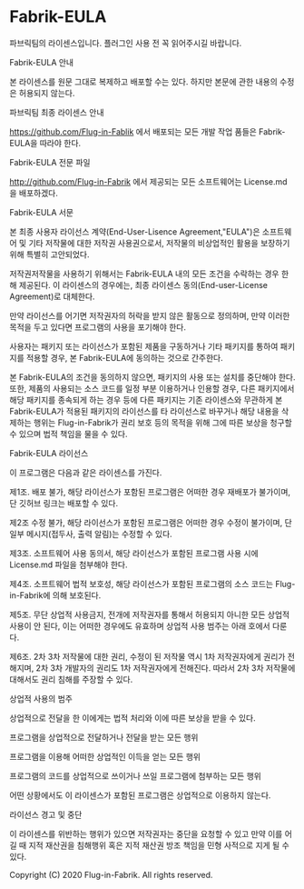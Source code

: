
# Fabrik-EULA
파브릭팀의 라이센스입니다. 플러그인 사용 전 꼭 읽어주시길 바랍니다.

Fabrik-EULA 안내

본 라이센스를 원문 그대로 복제하고 배포할 수는 있다. 하지만 본문에 관한 내용의 수정은 허용되지 않는다.

파브릭팀 최종 라이센스 안내

https://github.com/Flug-in-Fablik 에서 배포되는 모든 개발 작업 품들은 Fabrik-EULA을 따라야 한다.

  Fabrik-EULA 전문 파일

  http://github.com/Flug-in-Fabrik 에서 제공되는 모든 소프트웨어는 License.md 을 배포하겠다.

  Fabrik-EULA 서문

  본 최종 사용자 라이선스 계약(End-User-Lisence Agreement,"EULA")은 소프트웨어 및 기타 저작물에 대한 저작권 사용권으로서, 저작물의 비상업적인 활용을 보장하기 위해 특별히 고안되었다.

 저작권저작물을 사용하기 위해서는 Fabrik-EULA 내의 모든 조건을 수락하는 경우 한해 제공된다. 이 라이센스의 경우에는, 최종 라이센스 동의(End-user-License Agreement)로 대체한다.

 만약 라이선스를 어기면 저작권자의 허락을 받지 않은 활동으로 정의하며, 만약 이러한 목적을 두고 있다면 프로그램의 사용을 포기해야 한다.

사용자는 패키지 또는 라이선스가 포함된 제품을 구동하거나 기타 패키지를 통하여 패키지를 적용할 경우, 본 Fabrik-EULA에 동의하는 것으로 간주한다.

본 Fabrik-EULA의 조건을 동의하지 않으면, 패키지의 사용 또는 설치를 중단해야 한다. 또한, 제품의 사용되는 소스 코드를 일정 부분 이용하거나 인용할 경우, 다른 패키지에서 해당 패키지를 종속되게 하는 경우 등에 다른 패키지는 기존 라이센스와 무관하게 본 Fabrik-EULA가 적용된 패키지의 라이선스를 타 라이선스로 바꾸거나 해당 내용을 삭제하는 행위는 Flug-in-Fabrik가 권리 보호 등의 목적을 위해 그에 따른 보상을 청구할 수 있으며 법적 책임을 물을 수 있다.

Fabrik-EULA 라이선스

이 프로그램은 다음과 같은 라이센스를 가진다.


제1조. 배포 불가, 해당 라이선스가 포함된 프로그램은 어떠한 경우 재배포가 불가이며, 단 깃허브 링크는 배포할 수 있다.

제2조 수정 불가, 해당 라이선스가 포함된 프로그램은 어떠한 경우 수정이 불가이며, 단 일부 메시지(접두사, 출력 알림)는 수정할 수 있다.

제3조. 소프트웨어 사용 동의서, 해당 라이선스가 포함된 프로그램 사용 시에 License.md 파일을 첨부해야 한다.

제4조. 소프트웨어 법적 보호성, 해당 라이선스가 포함된 프로그램의 소스 코드는 Flug-in-Fabrik에 의해 보호된다.

제5조. 무단 상업적 사용금지, 전개에 저작권자를 통해서 허용되지 아니한 모든 상업적 사용이 안 된다, 이는 어떠한 경우에도 유효하며 상업적 사용 범주는 아래 호에서 다룬다.

제6조. 2차 3차 저작물에 대한 권리, 수정이 된 저작물 역시 1차 저작권자에게 권리가 전해지며, 2차 3차 개발자의 권리도 1차 저작권자에게 전해진다. 따라서 2차 3차 저작물에 대해서도 권리 침해를 주장할 수 있다.

상업적 사용의 범주

상업적으로 전달을 한 이에게는 법적 처리와 이에 따른 보상을 받을 수 있다.

프로그램을 상업적으로 전달하거나 전달을 받는 모든 행위

프로그램을 이용해 어떠한 상업적인 이득을 얻는 모든 행위

프로그램의 코드를 상업적으로 쓰이거나 쓰일 프로그램에 첨부하는 모든 행위


어떤 상황에서도 이 라이센스가 포함된 프로그램은 상업적으로 이용하지 않는다.

라이선스 경고 및 중단

이 라이센스를 위반하는 행위가 있으면 저작권자는 중단을 요청할 수 있고 만약 이를 어길 때 지적 재산권을 침해행위 혹은 지적 재산권 방조 책임을 민형 사적으로 지게 될 수 있다.

Copyright (C) 2020 Flug-in-Fabrik. All rights reserved.
